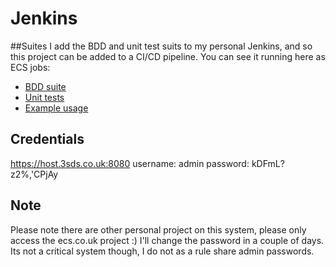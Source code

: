 # Jenkins
##Suites
I add the BDD and unit test suits to my personal Jenkins, and so this project can be added to a CI/CD pipeline. You can see it running here as ECS jobs:

* [BDD suite](http://host.3sds.co.uk:8080/job/ECS%20BDD%20suite/)
* [Unit tests](http://host.3sds.co.uk:8080/job/ECS%20unit%20tests%20-%20basket/)
* [Example usage](http://host.3sds.co.uk:8080/job/ECS%20example-usage/)

## Credentials
https://host.3sds.co.uk:8080
username: admin
password: kDFmL?z2%,'CPjAy

## Note
Please note there are other personal project on this system, please only access the ecs.co.uk project :)
I'll change the password in a couple of days. Its not a critical system though, I do not as a rule share admin passwords.
